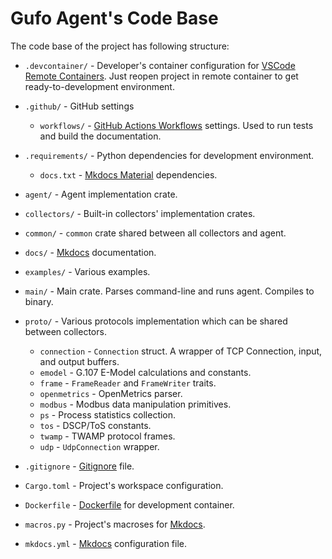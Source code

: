 # Gufo Agent's Code Base

The code base of the project has following structure:

* `.devcontainer/` - Developer's container configuration for 
  [VSCode Remote Containers][Remote Containers]. Just reopen
  project in remote container to get ready-to-development
  environment.
* `.github/` - GitHub settings

    * `workflows/` - [GitHub Actions Workflows][GitHub Workflows] settings.
      Used to run tests and build the documentation.

* `.requirements/` - Python dependencies for development environment.
  
    * `docs.txt` - [Mkdocs Material][Mkdocs Material] dependencies.

* `agent/` - Agent implementation crate.
* `collectors/` - Built-in collectors' implementation crates.
* `common/` - `common` crate shared between all collectors and agent.
* `docs/` - [Mkdocs][Mkdocs] documentation.
* `examples/` - Various examples.
* `main/` - Main crate. Parses command-line and runs agent. Compiles to binary.
* `proto/` - Various protocols implementation which can be shared between collectors.

    * `connection` - `Connection` struct. A wrapper of TCP Connection, input, and output buffers.
    * `emodel` - G.107 E-Model calculations and constants.
    * `frame` - `FrameReader` and `FrameWriter` traits.
    * `openmetrics` - OpenMetrics parser.
    * `modbus` - Modbus data manipulation primitives.
    * `ps` - Process statistics collection.
    * `tos` - DSCP/ToS constants.
    * `twamp` - TWAMP protocol frames.
    * `udp` - `UdpConnection` wrapper.

* `.gitignore` - [Gitignore][Gitignore] file.
* `Cargo.toml` - Project's workspace configuration.
* `Dockerfile` - [Dockerfile][Dockerfile] for development container.
* `macros.py` - Project's macroses for [Mkdocs][Mkdocs].
* `mkdocs.yml` - [Mkdocs][Mkdocs] configuration file.
 
[Remote Containers]: https://marketplace.visualstudio.com/items?itemName=ms-vscode-remote.remote-containers
[GitHub Workflows]: https://docs.github.com/en/actions/using-workflows
[Mkdocs]: https://www.mkdocs.org
[Mkdocs Material]: https://squidfunk.github.io/mkdocs-material/
[Dockerfile]: https://docs.docker.com/engine/reference/builder/
[Gitignore]: https://git-scm.com/docs/gitignore